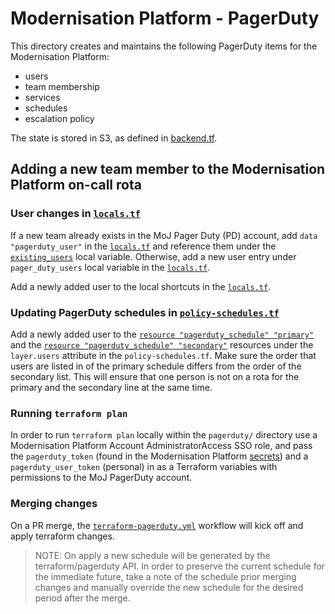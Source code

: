 # Modernisation Platform - PagerDuty

This directory creates and maintains the following PagerDuty items for the Modernisation Platform:

- users
- team membership
- services
- schedules
- escalation policy

The state is stored in S3, as defined in [backend.tf](backend.tf).

## Adding a new team member to the Modernisation Platform on-call rota

### User changes in [`locals.tf`](https://github.com/ministryofjustice/modernisation-platform/blob/main/terraform/pagerduty/locals.tf)

If a new team already exists in the MoJ Pager Duty (PD) account, add `data "pagerduty_user"` in the [`locals.tf`](https://github.com/ministryofjustice/modernisation-platform/blob/5f7483a0e14d9606f0f90c892cd55264e3932c46/terraform/pagerduty/locals.tf#L66) and reference them under the [`existing_users`](https://github.com/ministryofjustice/modernisation-platform/blob/5f7483a0e14d9606f0f90c892cd55264e3932c46/terraform/pagerduty/locals.tf#L37) local variable.
Otherwise, add a new user entry under `pager_duty_users` local variable in the [`locals.tf`](https://github.com/ministryofjustice/modernisation-platform/blob/5f7483a0e14d9606f0f90c892cd55264e3932c46/terraform/pagerduty/locals.tf#L5).

Add a newly added user to the local shortcuts in the [`locals.tf`](https://github.com/ministryofjustice/modernisation-platform/blob/5f7483a0e14d9606f0f90c892cd55264e3932c46/terraform/pagerduty/locals.tf#L49).

### Updating PagerDuty schedules in [`policy-schedules.tf`](https://github.com/ministryofjustice/modernisation-platform/blob/main/terraform/pagerduty/policy-schedules.tf)

Add a newly added user to the [`resource "pagerduty_schedule" "primary"`](https://github.com/ministryofjustice/modernisation-platform/blob/5f7483a0e14d9606f0f90c892cd55264e3932c46/terraform/pagerduty/policy-schedules.tf#L48) and the [`resource "pagerduty_schedule" "secondary"`](https://github.com/ministryofjustice/modernisation-platform/blob/5f7483a0e14d9606f0f90c892cd55264e3932c46/terraform/pagerduty/policy-schedules.tf#L80) resources under the `layer.users` attribute in the `policy-schedules.tf`.
Make sure the order that users are listed in of the primary schedule differs from the order of the secondary list. This will ensure that one person is not on a rota for the primary and the secondary line at the same time.

### Running `terraform plan`

In order to run `terraform plan` locally within the `pagerduty/` directory use a Modernisation Platform Account AdministratorAccess SSO role, and pass the `pagerduty_token` (found in the Modernisation Platform [secrets](https://user-guide.modernisation-platform.service.justice.gov.uk/runbooks/rotating-secrets.html#how-to-rotate-secrets)) and a `pagerduty_user_token` (personal) in as a Terraform variables with permissions to the MoJ PagerDuty account.

### Merging changes

On a PR merge, the [`terraform-pagerduty.yml`](https://github.com/ministryofjustice/modernisation-platform/blob/main/.github/workflows/terraform-pagerduty.yml) workflow will kick off and apply terraform changes.

>NOTE: On apply a new schedule will be generated by the terraform/pagerduty API.
>In order to preserve the current schedule for the immediate future, take a note of the schedule prior merging changes and manually override the new schedule for the desired period after the merge.

